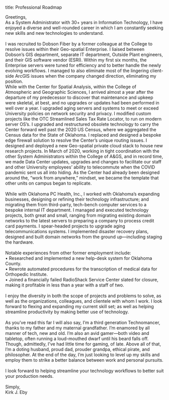 title: Professional Roadmap

Greetings,  
As a System Administrator with 30+ years in Information Technology, I have enjoyed a diverse and well-rounded career in which I am constantly seeking new skills and new technologies to understand.  
       
I was recruited to Dobson Fiber by a former colleague at the College to resolve issues within their Geo-spatial Enterprise. I liaised between Dobson’s GIS department, separate IT department, Outside Plant engineers, and their GIS software vendor (ESRI).  Within my first six months, the Enterprise servers were tuned for efficiency and to better handle the newly evolving workflows.  I managed to also eliminate most of the lingering client-side ArcGIS issues when the company changed direction, eliminating my position.  
While with the Center for Spatial Analysis, within the College of Atmospheric and Geographic Sciences, I arrived almost a year after the departure of my predecessor to discover that maintenance and upkeep were skeletal, at best, and no upgrades or updates had been performed in well over a year.  I upgraded aging servers and systems to meet or exceed University policies on network security and privacy. I modified custom projects like the OTC Streamlined Sales Tax Rate Locator, to run on modern server OS’s. I upgraded and restructured obsolete technology to carry the Center forward well past the 2020 US Census, where we aggregated the Census data for the State of Oklahoma.  I replaced and designed a bespoke edge firewall solution to resolve the Center’s unique routing issues.  I designed and deployed a new Geo-spatial private cloud stack to house new research projects.   In March of 2020, working in tight coordination with the other System Administrators within the College of A&GS, and in record time, we made Data Center updates, upgrades and changes to facilitate our staff and other University employees’ ability to telecommute when the COVID pandemic sent us all into hiding.  As the Center had already been designed around the, “work from anywhere,” mindset, we became the template that other units on campus began to replicate.  
       
While with Oklahoma PC Health, Inc., I worked with Oklahoma’s expanding businesses, designing or refining their technology infrastructure; and migrating them from third-party, tech-bench computer services to a bespoke internal IT department.  I managed and executed technology projects, both great and small, ranging from migrating existing domain networks to the latest servers to preparing a company to process credit card payments.  I spear-headed projects to upgrade aging telecommunications systems.  I implemented disaster recovery plans, designed and built domain networks from the ground up—including staging the hardware.  
     
Notable experiences from other former employment include:  
    • Researched and implemented a new help-desk system for Oklahoma County.  
    • Rewrote automated procedures for the transcription of medical data for Orthopedic Institute.  
    • Joined a financially failed RadioShack Service Center slated for closure, making it profitable in less than a year with a staff of two.  
       
I enjoy the diversity in both the scope of projects and problems to solve, as well as the organizations, colleagues, and clientele with whom I work.  I look forward to flexing and expanding my current skill set; as well as helping streamline productivity by making better use of technology.  
     
As you’ve read this far I will also say, I’m a third generation Technomancer, thanks to my father and my maternal grandfather.  I’m enamored by all manner of tech, new and old.  I’m also an avid gamer—both video and tabletop, often running a loud-mouthed dwarf until his beard falls off.  Though, admittedly, I’ve had little time for gaming, of late.  Above all of that, I’m a doting husband, proud dad, prouder grandpa, ethical pirate, and philosopher.  At the end of the day, I’m just looking to level up my skills and employ them to strike a better balance between work and personal pursuits.  
     
I look forward to helping streamline your technology workflows to better suit your production needs.  
     
Simply,  
Kirk J. Eby